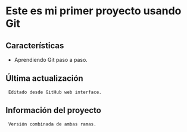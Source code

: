 # Este es mi primer proyecto usando Git

## Características
- Aprendiendo Git paso a paso.

## Última actualización
     Editado desde GitHub web interface.

## Información del proyecto
     Versión combinada de ambas ramas.
